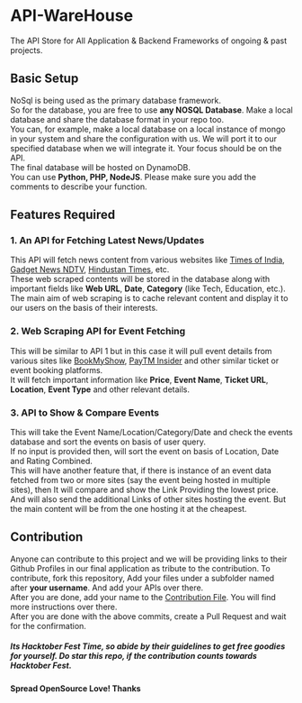 # API-WareHouse
The API Store for All Application &amp; Backend Frameworks of ongoing &amp; past projects.

## Basic Setup
NoSql is being used as the primary database framework.  
So for the database, you are free to use **any NOSQL Database**. Make a local database and share the database format in your repo too.  
You can, for example, make a local database on a local instance of mongo in your system and share the configuration with us. We will port it to our specified database when we will integrate it. Your focus should be on the API.  
The final database will be hosted on DynamoDB.  
You can use **Python, PHP, NodeJS**. Please make sure you add the comments to describe your function.

## Features Required
### 1. An API for Fetching Latest News/Updates
This API will fetch news content from various websites like [Times of India](https://timesofindia.indiatimes.com/), [Gadget News NDTV](https://gadgets.ndtv.com/news), [Hindustan Times](https://www.hindustantimes.com), etc.  
These web scraped contents will be stored in the database along with important fields like **Web URL**, **Date**, **Category** (like Tech, Education, etc.).  
The main aim of web scraping is to cache relevant content and display it to our users on the basis of their interests.  

### 2. Web Scraping API for Event Fetching
This will be similar to API 1 but in this case it will pull event details from various sites like [BookMyShow](#), [PayTM Insider](#) and other similar ticket or event booking platforms.  
It will fetch important information like **Price**, **Event Name**, **Ticket URL**, **Location**, **Event Type** and other relevant details.   

### 3. API to Show & Compare Events
This will take the Event Name/Location/Category/Date and check the events database and sort the events on basis of user query.  
If no input is provided then, will sort the event on basis of Location, Date and Rating Combined.  
This will have another feature that, if there is instance of an event data fetched from two or more sites (say the event being hosted in multiple sites), then It will compare and show the Link Providing the lowest price. And will also send the additional Links of other sites hosting the event. But the main content will be from the one hosting it at the cheapest.

## Contribution 
Anyone can contribute to this project and we will be providing links to their Github Profiles in our final application as tribute to the contribution.
To contribute, fork this repository, Add your files under a subfolder named after **your username**. And add your APIs over there.  
After you are done, add your name to the [Contribution File](CONTRIBUTION.md). You will find more instructions over there.  
After you are done with the above commits, create a Pull Request and wait for the confirmation.

##### Its Hacktober Fest Time, so abide by their guidelines to get free goodies for yourself. Do star this repo, if the contribution counts towards Hacktober Fest. 

#### Spread OpenSource Love! Thanks

